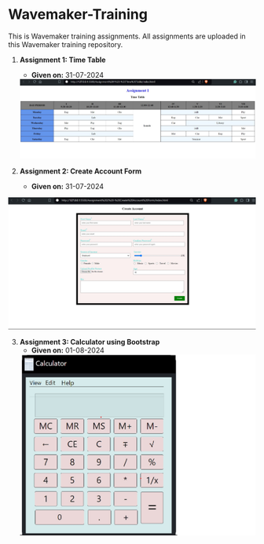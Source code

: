 # Wavemaker-Training

This is Wavemaker training assignments. All assignments are uploaded in this Wavemaker training repository.

1. **Assignment 1: Time Table**
   - **Given on:** 31-07-2024
   <img width="760" alt="Assignment1 - Time Table-output" src="Assignment 1 - TIme Table\assets\time table output.jpg">

2. **Assignment 2: Create Account Form**
   - **Given on:** 31-07-2024
  <img width="760" alt="Assignment2 - Create Account Form-output" src="Assignment 2 - Create Account Form\assets\create account form output.jpg">

3. **Assignment 3: Calculator using Bootstrap**
   - **Given on:** 01-08-2024
    <img width="760" alt="Assignment3 - Calculator Using Bootstrap-output" src="Assignment 3 - Calculator Using Bootstrap\assets\calculator output.jpg">
   